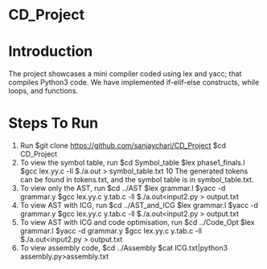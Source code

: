 # CD_Project
# Introduction
The project showcases a mini compiler coded using lex and yacc; that compiles Python3 code. We have implemented if-elif-else constructs, while loops, and functions.

# Steps To Run
1. Run
$git clone https://github.com/sanjaychari/CD_Project $cd CD_Project
2. To view the symbol table, run $cd Symbol_table
$lex phase1_finals.l
$gcc lex.yy.c -ll
$./a.out > symbol_table.txt
10
The generated tokens can be found in tokens.txt, and the symbol table is in symbol_table.txt.
3. To view only the AST, run $cd ../AST
$lex grammar.l
$yacc -d grammar.y
$gcc lex.yy.c y.tab.c -ll $./a.out<input2.py > output.txt
4. To view AST with ICG, run $cd ../AST_and_ICG
$lex grammar.l
$yacc -d grammar.y
$gcc lex.yy.c y.tab.c -ll $./a.out<input2.py > output.txt
5. To view AST with ICG and code optimisation, run $cd ../Code_Opt
$lex grammar.l
$yacc -d grammar.y
$gcc lex.yy.c y.tab.c -ll $./a.out<input2.py > output.txt
6. To view assembly code,
 $cd ../Assembly $cat ICG.txt|python3 assembly.py>assembly.txt

